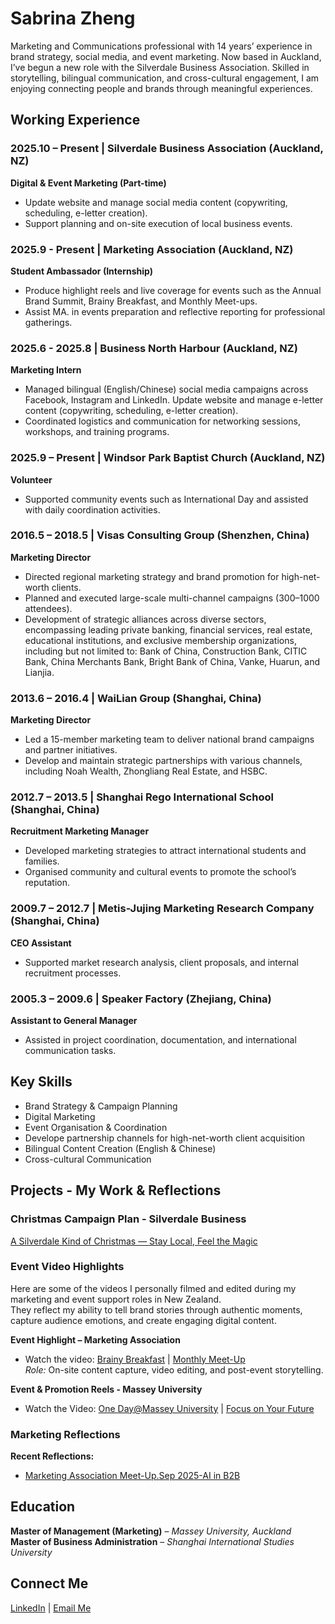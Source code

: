 #   **Sabrina Zheng**
Marketing and Communications professional with 14 years’ experience in brand strategy, social media, and event marketing. 
Now based in Auckland, I’ve begun a new role with the Silverdale Business Association. Skilled in storytelling, bilingual communication, and cross-cultural engagement, I am enjoying connecting people and brands through meaningful experiences.

##  **Working Experience**
### **2025.10 – Present | Silverdale Business Association (Auckland, NZ)**
**Digital & Event Marketing (Part-time)**  
- Update website and manage social media content (copywriting, scheduling, e-letter creation).  
- Support planning and on-site execution of local business events.  

### **2025.9 - Present | Marketing Association (Auckland, NZ)**
**Student Ambassador (Internship)**  
- Produce highlight reels and live coverage for events such as the Annual Brand Summit, Brainy Breakfast, and Monthly Meet-ups.  
- Assist MA. in events preparation and reflective reporting for professional gatherings.  

### **2025.6 - 2025.8 | Business North Harbour (Auckland, NZ)**
**Marketing Intern**  
- Managed bilingual (English/Chinese) social media campaigns across Facebook, Instagram and LinkedIn. Update website and manage e-letter content (copywriting, scheduling, e-letter creation).  
- Coordinated logistics and communication for networking sessions, workshops, and training programs.  

### **2025.9 – Present | Windsor Park Baptist Church (Auckland, NZ)**
**Volunteer**  
- Supported community events such as International Day and assisted with daily coordination activities.  

### **2016.5 – 2018.5 | Visas Consulting Group (Shenzhen, China)**
**Marketing Director**  
- Directed regional marketing strategy and brand promotion for high-net-worth clients.  
- Planned and executed large-scale multi-channel campaigns (300–1000 attendees).  
- Development of strategic alliances across diverse sectors, encompassing leading private banking, financial services, real estate, educational institutions, and exclusive membership organizations, including but not limited to: Bank of China, Construction Bank, CITIC Bank, China Merchants Bank, Bright Bank of China, Vanke, Huarun, and Lianjia.

### **2013.6 – 2016.4 | WaiLian Group (Shanghai, China)**
**Marketing Director**  
- Led a 15-member marketing team to deliver national brand campaigns and partner initiatives.  
- Develop and maintain strategic partnerships with various channels, including Noah Wealth, Zhongliang Real Estate, and
HSBC. 

### **2012.7 – 2013.5 | Shanghai Rego International School (Shanghai, China)**
**Recruitment Marketing Manager**  
- Developed marketing strategies to attract international students and families.  
- Organised community and cultural events to promote the school’s reputation.  

### **2009.7 – 2012.7 | Metis-Jujing Marketing Research Company (Shanghai, China)**
**CEO Assistant**  
- Supported market research analysis, client proposals, and internal recruitment processes.  

### **2005.3 – 2009.6 | Speaker Factory (Zhejiang, China)**
**Assistant to General Manager**  
- Assisted in project coordination, documentation, and international communication tasks.  

## **Key Skills**
- Brand Strategy & Campaign Planning  
- Digital Marketing  
- Event Organisation & Coordination  
- Develope partnership channels for high-net-worth client acquisition
- Bilingual Content Creation (English & Chinese)  
- Cross-cultural Communication

## **Projects - My Work & Reflections**

### Christmas Campaign Plan - Silverdale Business
[A Silverdale Kind of Christmas — Stay Local, Feel the Magic](https://drive.google.com/file/d/1UrOVsrUfsQfZXdC0BzS7xNe6NyfbT4c8/view?usp=sharing)

### Event Video Highlights
Here are some of the videos I personally filmed and edited during my marketing and event support roles in New Zealand.  
They reflect my ability to tell brand stories through authentic moments, capture audience emotions, and create engaging digital content.

**Event Highlight – Marketing Association**  
- Watch the video:
[Brainy Breakfast](https://youtube.com/shorts/FfgbySwHwzM?feature=share)  | [Monthly Meet-Up](https://youtube.com/shorts/CeO3JJ_VcGY?feature=share)  
*Role:* On-site content capture, video editing, and post-event storytelling.  

**Event & Promotion Reels - Massey University**
- Watch the Video:
[One Day@Massey University](https://youtube.com/shorts/hMHBeS45_vw?feature=share) | [Focus on Your Future](https://youtube.com/shorts/IdSLhxBmZIM?feature=share)

### Marketing Reflections
**Recent Reflections:**  
- [Marketing Association Meet-Up.Sep 2025-AI in B2B](https://drive.google.com/file/d/1znP0DhSnTlGgMJ1qAKVKE-4QfbdkIPO5/view?usp=sharing)  

##  **Education**
**Master of Management (Marketing)** – *Massey University, Auckland*  
**Master of Business Administration** – *Shanghai International Studies University*  
 
##  **Connect Me**
[LinkedIn](https://www.linkedin.com/in/sabrina-yan-zheng/) | [Email Me](mailto:sabrinaz0603@gmail.com)
